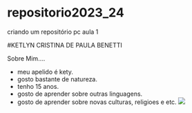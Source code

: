 # repositorio2023_24
criando um repositório pc aula 1

#KETLYN CRISTINA DE PAULA BENETTI

Sobre Mim....
* meu apelido é kety.
* gosto bastante de natureza.
* tenho 15 anos.
* gosto de aprender sobre outras linguagens.
* gosto de aprender sobre novas culturas, religioes e etc.
  ![](https://media4.giphy.com/media/Y2iqFF4t0Qdzi/200w.gif?cid=6c09b952ncsw4dx2d88yey00sbvlt3xwvy26oqag4hi2rsos&ep=v1_gifs_search&rid=200w.gif&ct=g)
